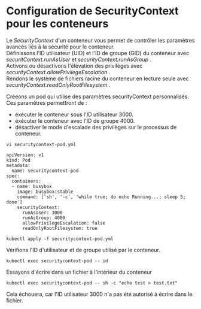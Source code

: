 # Configuration de SecurityContext pour les conteneurs
Le *SecurityContext* d'un conteneur vous permet de contrôler les paramètres avancés liés à la sécurité pour le conteneur.<br>
Définissons l'ID utilisateur (UID) et l'ID de groupe (GID) du conteneur avec *securitContext.runAsUser* et *securityContext.runAsGroup* .<br>
Activons ou désactivons l'élévation des privilèges avec *securityContext.allowPrivilegeEscalation* .<br>
Rendons le système de fichiers racine du conteneur en lecture seule avec *securityContext.readOnlyRootFilesystem* .<br>

Créeons un pod qui utilise des paramètres securityContext personnalisés.<br>
Ces paramètres permettront de :
- éxécuter le conteneur sous l'ID utilisateur 3000.
- éxécuter le conteneur avec l'ID de groupe 4000.
- désactiver le mode d'escalade des privilèges sur le processus de conteneur.

```
vi securitycontext-pod.yml
```

```
apiVersion: v1
kind: Pod
metadata:
  name: securitycontext-pod
spec:
  containers:
  - name: busybox
    image: busybox:stable
    command: ['sh', '-c', 'while true; do echo Running...; sleep 5; done']
    securityContext:
      runAsUser: 3000
      runAsGroup: 4000
      allowPrivilegeEscalation: false
      readOnlyRootFilesystem: true
```

```
kubectl apply -f securitycontext-pod.yml
```

Vérifions l'ID d'utilisateur et de groupe utilisé par le conteneur.
```
kubectl exec securitycontext-pod -- id
```

Essayons d'écrire dans un fichier à l'intérieur du conteneur
```
kubectl exec securitycontext-pod -- sh -c "echo test > test.txt"
```

Cela échouera, car l'ID utilisateur 3000 n'a pas été autorisé à écrire dans le fichier.